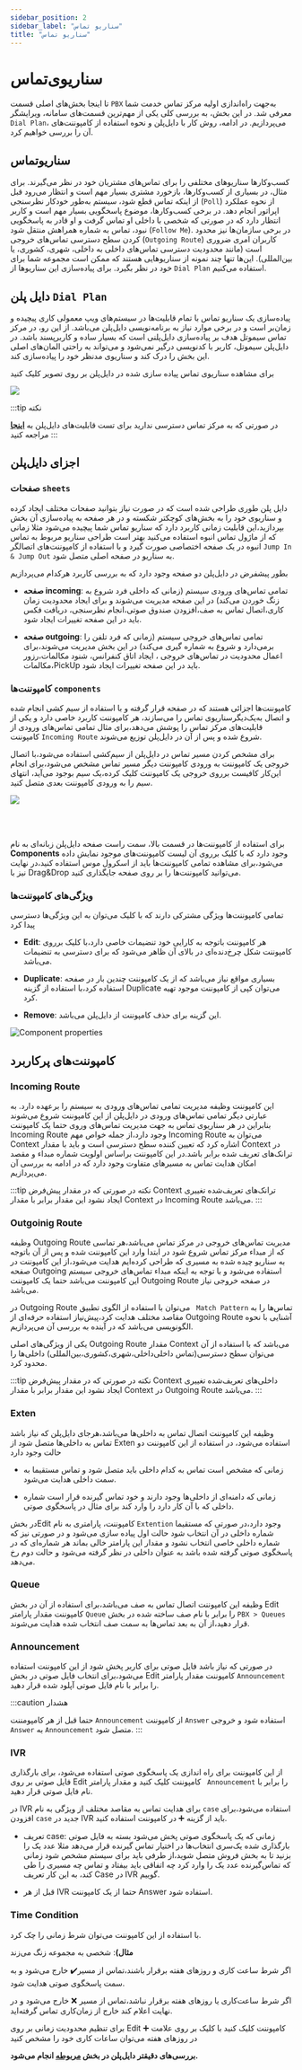 ```yaml
---
sidebar_position: 2
sidebar_label: "سناریو تماس"
title: "سناریو تماس"
---
```



# سناریوی‌تماس

تا اینجا بخش‌های اصلی قسمت `PBX` به‌جهت راه‌اندازی اولیه مرکز تماس خدمت شما معرفی شد. در این بخش، به بررسی کلی یکی از مهم‌ترین قسمت‌های سامانه، ویرایشگر `Dial Plan`، می‌پردازیم. در ادامه، روش کار با دایل‌پلن و نحوه استفاده از کامپوننت‌های آن را بررسی خواهیم کرد.

## سناریو‌تماس

کسب‌وکارها سناریوهای مختلفی را برای تماس‌های مشتریان خود در نظر می‌گیرند. برای مثال، در بسیاری از کسب‌وکارها، بازخورد مشتری بسیار مهم است و انتظار می‌رود قبل از اینکه تماس قطع شود، سیستم به‌طور خودکار نظرسنجی (`Poll`) از نحوه عملکرد اپراتور انجام دهد. در برخی کسب‌وکارها، موضوع پاسخگویی بسیار مهم است و کاربر انتظار دارد که در صورتی که شخصی با داخلی او تماس گرفت و او قادر به پاسخگویی نبود، تماس به شماره همراهش منتقل شود (`Follow Me`). در برخی سازمان‌ها نیز محدود کردن سطح دسترسی تماس‌های خروجی (`Outgoing Route`) کاربران امری ضروری است (مانند محدودیت دسترسی تماس‌های داخلی به داخلی، شهری، کشوری، یا بین‌المللی). این‌ها تنها چند نمونه از سناریوهایی هستند که ممکن است مجموعه شما برای خود در نظر بگیرد. برای پیاده‌سازی این سناریوها از `Dial Plan` استفاده می‌کنیم.



## دایل پلن `Dial Plan`

پیاده‌سازی یک سناریو تماس با تمام قابلیت‌ها در سیستم‌های ویپ معمولی کاری پیچیده و زمان‌بر است و در برخی موارد نیاز به برنامه‌نویسی دایل‌پلن می‌باشد. از این رو، در مرکز تماس سیموتل هدف بر پیاده‌سازی دایل‌پلنی است که بسیار ساده و کاربرپسند باشد. در دایل‌پلن سیموتل، کاربر با کدنویسی درگیر نمی‌شود و می‌تواند به راحتی المان‌های اصلی این بخش را درک کند و سناریوی مدنظر خود را پیاده‌سازی کند.

برای مشاهده سناریوی تماس پیاده سازی شده در دایل‌پلن بر روی تصویر کلیک کنید 

<a href='https://dialplan.mysup.ir/live/plan/uypn9ij1gu5molptuffpoe9tbx776smhwcnxo19elb3sidznc8' target='_blank'><img src='https://dialplan.mysup.ir/live/thumb/uypn9ij1gu5molptuffpoe9tbx776smhwcnxo19elb3sidznc8/plan.png' /></a>

:::tip نکته

در صورتی که به مرکز تماس دسترسی ندارید برای تست قابلیت‌های دایل‌پلن به **[اینجا](https://dialplan.mysup.ir/)** مراجعه کنید
:::

## اجزای دایل‌پلن



### صفحات `sheets`

دایل پلن طوری طراحی شده است که در صورت نیاز بتوانید صفحات مختلف ایجاد کرده و سناریوی خود را به بخش‌های کوچکتر شکسته و در هر صفحه به پیاده‌سازی آن بخش بپردازید،این 
قابلیت زمانی کاربرد دارد که سناریو تماس شما پیچیده می‌شود مثلا زمانی که از ماژول تماس انبوه استفاده می‌کنید بهتر است طراحی سناریو مربوط به تماس انبوه در یک صفحه اختصاصی 
صورت گیرد و با استفاده از کامپوننت‌های اتصالگر `Jump In & Jump Out`  به سناریو در صفحه اصلی متصل شود.

بطور پیشفرض در دایل‌پلن دو صفحه وجود دارد که به بررسی کاربرد هرکدام می‌پردازیم

- **صفحه incoming**: تمامی تماس‌های ورودی سیستم (زمانی که داخلی فرد شروع به زنگ خوردن می‌کند) در این صفحه مدیریت می‌شوند و برای ایجاد محدودیت زمان‌ کاری،اتصال تماس به صف،افزودن صندوق صوتی،انجام نظرسنجی،
 دریافت فکس باید در این صفحه تغییرات ایجاد شود.
 
- **صفحه outgoing**: تمامی تماس‌های خروجی سیستم (زمانی که فرد تلفن را برمی‌دارد و شروع به شماره گیری می‌کند) در این بخش مدیریت می‌شوند،برای اعمال محدودیت در تماس‌های خروجی ، 
ایجاد اتاق کنفرانس، شنود مکالمات،رزور مکالمات،PickUp باید در این صفحه تغییرات ایجاد شود.


### کامپوننت‌ها `components`

کامپوننت‌ها اجزائی هستند که در صفحه قرار گرفته و با استفاده از سیم کشی انجام شده و اتصال به‌یک‌دیگرسناریوی تماس را می‌سازند، هر کامپوننت کاربرد خاصی دارد 
و یکی از قابلیت‌های مرکز تماس را پوشش می‌دهد،برای مثال تمامی تماس‌های ورودی از کامپوننت `Incoming Route` شروع شده و پس از آن در دایل‌پلن توزیع می‌شوند.


برای مشخص کردن مسیر تماس در دایل‌پلن از سیم‌کشی استفاده می‌شود،با اتصال خروجی یک کامپوننت به ورودی کامپوننت دیگر مسیر تماس مشخص می‌شود،برای انجام این‌کار کافیست برروی 
خروجی یک کامپوننت کلیک کرده،یک سیم بوجود می‌آید، انتهای سیم را به ورودی کامپوننت بعدی متصل کنید.

<a href='https://dialplan.mysup.ir/live/plan/r7fpc1ug4qwvn59lnfeel9dknp18wyutp1niwu54o2y193z6vy' target='_blank'><img src='https://dialplan.mysup.ir/live/thumb/r7fpc1ug4qwvn59lnfeel9dknp18wyutp1niwu54o2y193z6vy/plan.png' /></a>

<br/>
<br/>

برای استفاده از کامپوننت‌ها در قسمت ‌بالا، سمت راست صفحه دایل‌پلن زبانه‌ای به نام **Components** وجود دارد که با کلیک بر‌روی
آن لیست کامپوننت‌های موجود نمایش داده می‌شود،برای مشاهده تمامی کامپوننت‌ها باید از اسکرول موس استفاده کنید،در نهایت نیز 
با Drag&Drop می‌توانید کامپوننت‌ها را بر روی‌ صفحه جایگذاری کنید.


### ویژگی‌های کامپوننت‌ها 

تمامی کامپوننت‌ها ویژگی مشترکی دارند که با کلیک می‌توان به این ویژگی‌ها دسترسی پیدا کرد

- **Edit**: هر کامپوننت باتوجه به کارایی خود تنضیمات خاصی دارد،با کلیک برروی کامپوننت شکل چرخ‌دنده‌ای در بالای آن ظاهر می‌شود که برای دسترسی به تنضیمات می‌باشد.

- **Duplicate**: بسیاری مواقع نیاز می‌باشد که از یک کامپوننت چندین بار در صفحه استفاده کرد،با استفاده از گزینه Duplicate می‌توان کپی از کامپوننت موجود تهیه کرد.

- **Remove**: این گزینه برای حذف کامپوننت از دایل‌پلن می‌باشد.

![Component properties](/img/compontnetprop.png)



## کامپوننت‌های پرکاربرد

### Incoming Route

این کامپوننت وظیفه  مدیریت تمامی تماس‌های ورودی به سیستم را‌ برعهده دارد. به عبارتی دیگر تمامی تماس‌های ورودی در دایل‌پلن از این کامپوننت شروع می‌شوند
 بنابراین در هر سناریوی تماس به جهت مدیریت تماس‌های وروی حتما یک کامپوننت Incoming Route وجود دارد،از جمله خواص مهم Incoming Route می‌توان به Context
 اشاره کرد که تعیین کننده سطح دسترسی است و باید با مقدار Context در ترانک‌های تعریف شده برابر باشد.در این کامپوننت براساس اولویت شماره مبداء و مقصد 
 امکان هدایت تماس به مسیر‌های متفاوت وجود دارد که در ادامه به بررسی آن می‌پردازیم.

:::tip نکته
در صورتی که در مقدار پیش‌فرض Context ترانک‌های تعریف‌شده تغییری ایجاد نشود این مقدار برابر با مقدار Context در Incoming Route می‌باشد.
:::


### Outgoinig Route

وظیفه Outgoing Route مدیریت تماس‌های خروجی در مرکز تماس می‌باشد،هر تماسی که از مبداء مرکز تماس شروع شود در ابتدا وارد این کامپوننت شده و پس از آن‌ باتوجه 
به سناریو چیده شده به مسیری که طراحی کرده‌ایم هدایت می‌شود،از این کامپوننت در صفحه Outgoing استفاده می‌شود و با توجه به اینکه مبداء تماس‌های خروجی سیستم این 
کامپوننت می‌باشد حتما یک کامپوننت Outgoing Route در صفحه خروجی نیاز می‌باشد.

در Outgoing Route می‌توان با استفاده از الگوی تطبیق ` Match Pattern` تماس‌ها را به مقاصد مختلف هدایت کرد،پیش‌نیاز استفاده حرفه‌ای از Outgoing Route آشنایی با نحوه 
الگونویسی می‌باشد که در آینده به بررسی آن می‌پردازیم.

یکی از ویژگی‌های اصلی Outgoing Route مقدار Context می‌باشد که با استفاده از آن می‌توان سطح دسترسی(تماس داخلی‌داخلی،شهری،کشوری،بین‌المللی) داخلی‌ها را محدود کرد.


:::tip نکته
در صورتی که در مقدار پیش‌فرض Context داخلی‌های تعریف‌شده تغییری ایجاد نشود این مقدار برابر با مقدار Context در Outgoing Route می‌باشد.
:::

### Exten
وظیفه این کامپوننت اتصال تماس به داخلی‌ها می‌باشد،هرجای دایل‌پلن که نیاز باشد تماس به داخلی‌ها متصل شود از Exten استفاده می‌شود، در استفاده از این کامپوننت دو حالت وجود دارد

- زمانی که مشخص است تماس به کدام داخلی باید متصل شود و تماس مستقیما به سمت داخلی هدایت می‌شود.

- زمانی که دامنه‌ای از داخلی‌ها وجود دارند و خود تماس گیرنده قرار است شماره داخلی که با آن کار دارد را وارد کند برای مثال در پاسخگوی صوتی.

در بخشEdit  کامپوننت، پارامتری به نام `Extention` وجود دارد،در صورتی که مستقیما شماره داخلی در آن انتخاب شود حالت اول پیاده سازی می‌شود و در صورتی نیز که شماره داخلی خاصی انتخاب 
نشود و مقدار این پارامتر خالی بماند هر شماره‌ای که در پاسخگوی صوتی گرفته شده باشد به عنوان داخلی در نظر گرفته می‌شود و حالت دوم رخ می‌دهد.


### Queue
وظیفه این کامپوننت اتصال تماس به صف می‌باشد،برای استفاده از آن در بخش Edit کامپوننت مقدار پارامتر `Queue` را برابر با نام صف ساخته شده در
 بخش `PBX > Queues` قرار دهید،از آن به بعد تماس‌ها به سمت صف انتخاب شده هدایت می‌شوند.
 
 
 
### Announcement
 
در صورتی که نیاز باشد فایل صوتی برای کاربر پخش شود از این کامپوننت استفاده می‌شود،برای انتخاب فایل صوتی در بخش 
Edit کامپوننت مقدار پارامتر `Announcement` را برابر با نام فایل صوتی آپلود شده قرار دهید.
 
:::caution هشدار

حتما قبل از هر کامپومننت `Announcement` از کامپوننت `Answer` استفاده شود و خروجی `Answer` به `Announcement` متصل شود.
:::
 
 
 
### IVR

از این کامپوننت برای راه اندازی یک پاسخگوی صوتی استفاده می‌شود، برای بارگذاری فایل صوتی بر روی Edit کامپوننت کلیک کنید و مقدار پارامتر ` Announcement` را 
برابر با نام فایل صوتی قرار دهید. 
 
در IVR برای هدایت تماس به مقاصد مختلف از ویژگی به نام `case` استفاده می‌شود،برای افزودن `case` جدید در IVR باید از گزینه ➕ در کامپوننت استفاده کنید.

- تعریف case:
زمانی که یک پاسخگوی صوتی پخش می‌شود بسته به فایل صوتی بارگذاری شده یک‌سری انتخاب‌ها در اختیار تماس گیرنده قرار می‌دهد مثلا عدد یک را بزنید تا به بخش فروش متصل 
شوید،از طرفی باید برای سیستم مشخص شود زمانی که تماس‌گیرنده عدد یک را وارد کرد چه اتفاقی باید بیفتاد و تماس چه مسیری را طی کند، به این کار تعریف Case در IVR 
گوییم.

- قبل از هر IVR حتما از یک کامپوننت Answer استفاده شود.
 
### Time Condition

با استفاده از این کامپوننت می‌توان شرط زمانی را چک کرد.

**مثال)**: شخصی به مجموعه زنگ می‌زند

اگر شرط ساعت کاری و روز‌های هفته برقرار باشند،تماس از مسیر️✔️  خارج می‌شود و به سمت پاسخگوی صوتی هدایت شود.

اگر شرط ساعت‌کاری یا روزهای هفته برقرار نباشد،تماس از مسیر ❌ خارج می‌شود و در نهایت اعلام کند خارج از زمان‌کاری تماس گرفته‌اید. 

برای تنظیم محدودیت زمانی بر روی Edit کامپوننت کلیک کنید با کلیک بر روی علامت ➕ در روزهای هفته می‌توان ساعات کاری خود را مشخص کنید


**بررسی‌های دقیقتر دایل‌پلن در بخش [مربوطه](/pbx/pbx-menu/dialplan/intro) انجام می‌شود.**